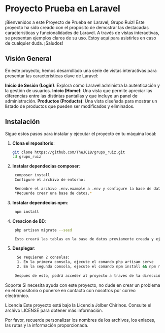 # Proyecto Prueba en Laravel

¡Bienvenidos a este Proyecto de Prueba en Laravel, Grupo Ruiz! Este proyecto ha sido creado con el propósito de demostrar las destacadas características y funcionalidades de Laravel. A través de vistas interactivas, se presentan ejemplos claros de su uso. Estoy aquí para asistirles en caso de cualquier duda. ¡Saludos!

## Visión General

En este proyecto, hemos desarrollado una serie de vistas interactivas para presentar las características clave de Laravel:

**Inicio de Sesión (Login)**: Explora cómo Laravel administra la autenticación y la gestión de usuarios.
**Inicio (Home)**: Una vista que permite apreciar las diferencias entre las distintas pantallas y que incluye un panel de administración.
**Productos (Products)**: Una vista diseñada para mostrar un listado de productos que pueden ser modificados y eliminados.

## Instalación

Sigue estos pasos para instalar y ejecutar el proyecto en tu máquina local:

1. **Clona el repositorio**:
   ```bash
   git clone https://github.com/TheJC18/grupo_ruiz.git
   cd grupo_ruiz

2. **Instalar dependecias composer**:
   ```bash
    composer install
    Configure el archivo de entorno:

    Renombre el archivo .env.example a .env y configure la base de datos y otros valores necesarios.
    *Recuerde crear una base de datos.*

3. **Instalar dependecias npm**:
   ```bash
    npm install

4. **Creacion de BD**:
   ```bash
    php artisan migrate --seed

    Esto creará las tablas en la base de datos previamente creada y ejecutará los seeders para poblar la base de datos con datos de ejemplo.


5. **Desplegar**:
   ```bash
     Se requieren 2 consolas:
     1. En la primera consola, ejecute el comando php artisan serve 
     2. En la segunda consola, ejecute el comando npm install && npm run dev (Preferiblemente utilizando Git Bash en Visual Studio Code)
 
    Después de esto, podrá acceder al proyecto a través de la dirección: http://127.0.0.1:8000.

Soporte
Si necesita ayuda con este proyecto, no dude en crear un problema en el repositorio o ponerse en contacto con nosotros por correo electrónico.

Licencia
Este proyecto está bajo la Licencia Jolber Chirinos. Consulte el archivo LICENSE para obtener más información.

Por favor, recuerde personalizar los nombres de los archivos, los enlaces, las rutas y la información proporcionada.